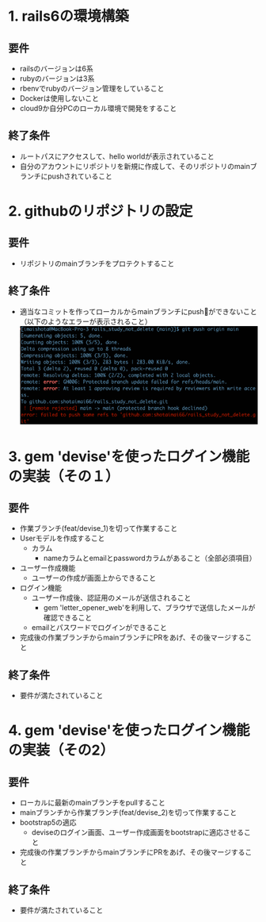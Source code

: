 # 1. rails6の環境構築
## 要件
- railsのバージョンは6系
- rubyのバージョンは3系
- rbenvでrubyのバージョン管理をしていること
- Dockerは使用しないこと
- cloud9か自分PCのローカル環境で開発をすること

## 終了条件
- ルートパスにアクセスして、hello worldが表示されていること
- 自分のアカウントにリポジトリを新規に作成して、そのリポジトリのmainブランチにpushされていること

# 2. githubのリポジトリの設定
## 要件
- リポジトリのmainブランチをプロテクトすること

## 終了条件
- 適当なコミットを作ってローカルからmainブランチにpushができないこと（以下のようなエラーが表示されること）
![](images/2022-01-17-20-19-51.png)

# 3. gem 'devise'を使ったログイン機能の実装（その１）
## 要件
- 作業ブランチ(feat/devise_1)を切って作業すること
- Userモデルを作成すること
  - カラム
    - nameカラムとemailとpasswordカラムがあること（全部必須項目）
- ユーザー作成機能
  - ユーザーの作成が画面上からできること
- ログイン機能
  - ユーザー作成後、認証用のメールが送信されること
    - gem 'letter_opener_web'を利用して、ブラウザで送信したメールが確認できること
  - emailとパスワードでログインができること
- 完成後の作業ブランチからmainブランチにPRをあげ、その後マージすること

## 終了条件
- 要件が満たされていること


# 4. gem 'devise'を使ったログイン機能の実装（その2）
## 要件
- ローカルに最新のmainブランチをpullすること
- mainブランチから作業ブランチ(feat/devise_2)を切って作業すること
- bootstrap5の適応
  - deviseのログイン画面、ユーザー作成画面をbootstrapに適応させること
- 完成後の作業ブランチからmainブランチにPRをあげ、その後マージすること

## 終了条件
- 要件が満たされていること
